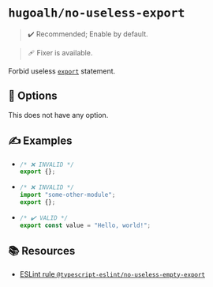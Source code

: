 # `hugoalh/no-useless-export`

> ✔️ Recommended; Enable by default.

> 🩹 Fixer is available.

Forbid useless [`export`][ecmascript-export] statement.

## 🔧 Options

This does not have any option.

## ✍️ Examples

- ```ts
  /* ❌ INVALID */
  export {};
  ```
- ```ts
  /* ❌ INVALID */
  import "some-other-module";
  export {};
  ```
- ```ts
  /* ✔️ VALID */
  export const value = "Hello, world!";
  ```

## 📚 Resources

- [ESLint rule `@typescript-eslint/no-useless-empty-export`](https://typescript-eslint.io/rules/no-useless-empty-export/)

[ecmascript-export]: https://developer.mozilla.org/en-US/docs/Web/JavaScript/Reference/Statements/export
